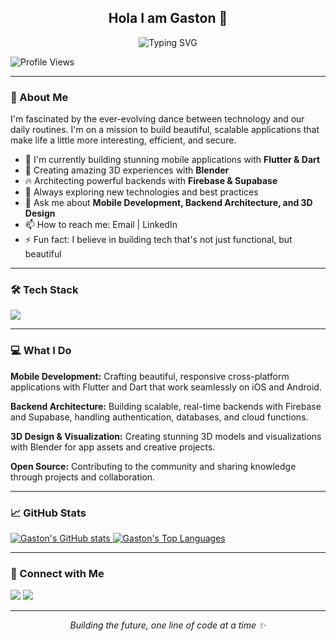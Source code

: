 <h2 align="center">Hola I am Gaston 👋</h2>
<p align="center">
  <img src="https://readme-typing-svg.demolab.com?font=Fira+Code&weight=600&size=22&pause=1000&color=00FF00&width=500&lines=Flutter+Developer;Dart+Enthusiast;3D+Artist+%26+Blender;Firebase+%26+Supabase;Mobile+App+Developer;Creative+Technologist" alt="Typing SVG" />
</p>

![Profile Views](https://komarev.com/ghpvc/?username=GichureGaston&label=Profile%20views&color=0e75b6&style=flat)

---

### 🌟 About Me

I'm fascinated by the ever-evolving dance between technology and our daily routines. I'm on a mission to build beautiful, scalable applications that make life a little more interesting, efficient, and secure.

- 🔭 I'm currently building stunning mobile applications with **Flutter & Dart**
- 🎨 Creating amazing 3D experiences with **Blender**
- 🔥 Architecting powerful backends with **Firebase & Supabase**
- 🌱 Always exploring new technologies and best practices
- 💬 Ask me about **Mobile Development, Backend Architecture, and 3D Design**
- 📫 How to reach me: Email | LinkedIn
- ⚡ Fun fact: I believe in building tech that's not just functional, but beautiful

---

### 🛠️ Tech Stack

<p>
  <a href="https://skillicons.dev">
    <img src="https://skillicons.dev/icons?i=flutter,dart,firebase,git,github,blender,vscode,linux,docker,supabase,androidstudio,intellij,postman" />
  </a>
</p>

---

### 💻 What I Do

**Mobile Development:** Crafting beautiful, responsive cross-platform applications with Flutter and Dart that work seamlessly on iOS and Android.

**Backend Architecture:** Building scalable, real-time backends with Firebase and Supabase, handling authentication, databases, and cloud functions.

**3D Design & Visualization:** Creating stunning 3D models and visualizations with Blender for app assets and creative projects.

**Open Source:** Contributing to the community and sharing knowledge through projects and collaboration.

---

### 📈 GitHub Stats

<p>
  <a href="https://github.com/anuraghazra/github-readme-stats">
    <img src="https://github-readme-stats.vercel.app/api?username=GichureGaston&show_icons=true" alt="Gaston's GitHub stats" />
  </a>
  <a href="https://github.com/anuraghazra/github-readme-stats">
    <img src="https://github-readme-stats.vercel.app/api/top-langs/?username=GichureGaston&layout=compact" alt="Gaston's Top Languages" />
  </a>
</p>

---

### 🔗 Connect with Me

<p>
  <a href="mailto:gichuregaston@gmail.com"><img src="https://img.shields.io/badge/Email-D14836?style=for-the-badge&logo=gmail&logoColor=white" /></a>
  <a href="[[https://www.linkedin.com/in/gaston-gichure-4a12b3266/)](https://www.linkedin.com/in/gaston-gichure-4a12b3266/)](https://ke.linkedin.com/in/gaston-gichure-4a12b3266)"><img src="https://img.shields.io/badge/LinkedIn-0077B5?style=for-the-badge&logo=linkedin&logoColor=white" /></a>
</p>

---

<p align="center">
  <i>Building the future, one line of code at a time ✨</i>
</p>
